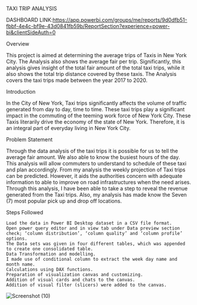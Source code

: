 

TAXI TRIP ANALYSIS

DASHBOARD LINK:https://app.powerbi.com/groups/me/reports/9d0dfb51-fbbf-4e4c-bf9e-43d0841fb59b/ReportSection?experience=power-bi&clientSideAuth=0

Overview

This project is aimed at determining the average trips of Taxis in New York City. The Analysis also shows the average fair per trip. Significantly, this analysis gives insight of the total fair amount of the total taxi trips, while it also shows the total trip distance covered by these taxis. The Analysis covers the taxi trips made between the year 2017 to 2020.

Introduction

In the City of New York, Taxi trips significantly affects the volume of traffic generated from day to day, time to time. These taxi trips play a significant impact in the commuting of the teeming work force of New York City. These Taxis literarily drive the economy of the state of New York. Therefore, it is an integral part of everyday living in New York City.

Problem Statement

Through the data analysis of the taxi trips it is possible for us to tell the average fair amount. We also able to know the busiest hours of the day. This analysis will allow commuters to understand to schedule of these taxi and plan accordingly. From my analysis the weekly projection of Taxi trips can be predicted. However, it aids the authorities concern with adequate information to able to improve on road infrastructures when the need arises. Through this analysis, I have been able to take a step to reveal the revenue generated from the Taxi trips. Also, my analysis has made know the Seven (7) most popular pick up and drop off locations.

Steps Followed

    Load the data in Power BI Desktop dataset in a CSV file format.
    Open power query editor and in view tab under Data preview section check; ‘column distribution’, ‘column quality’ and ‘column profile’ options.
    The Data sets was given in four different tables, which was appended to create one consolidated table.
    Data Transformation and modelling.
    I made use of conditional column to extract the week day name and month name.
    Calculations using DAX functions.
    Preparation of visualization canvas and customizing.
    Addition of visual cards and chats to the canvas.
    Addition of visual filter (slicers) were added to the canvas.
![Screenshot (10)](https://github.com/TheNurseAnalyst/PowerBi-projects/assets/158273691/2f2d968b-2cdd-4b48-842d-53d45da3e144)
